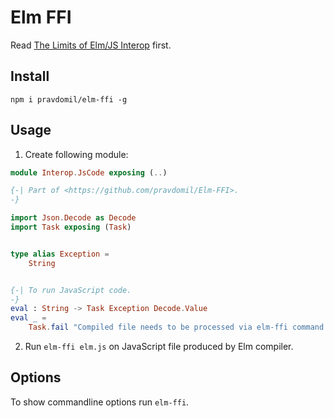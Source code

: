 # Elm FFI

Read [The Limits of Elm/JS Interop](https://guide.elm-lang.org/interop/limits.html) first.

## Install

`npm i pravdomil/elm-ffi -g`

## Usage

1. Create following module:

```elm
module Interop.JsCode exposing (..)

{-| Part of <https://github.com/pravdomil/Elm-FFI>.
-}

import Json.Decode as Decode
import Task exposing (Task)


type alias Exception =
    String


{-| To run JavaScript code.
-}
eval : String -> Task Exception Decode.Value
eval _ =
    Task.fail "Compiled file needs to be processed via elm-ffi command."
```

2. Run `elm-ffi elm.js` on JavaScript file produced by Elm compiler.

## Options

To show commandline options run `elm-ffi`.
